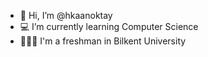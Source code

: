 - 👋 Hi, I’m @hkaanoktay
- 💻 I’m currently learning Computer Science
- 🧑🏻‍🎓 I'm a freshman in Bilkent University

<!---
hkaanoktay/hkaanoktay is a ✨ special ✨ repository because its `README.md` (this file) appears on your GitHub profile.
You can click the Preview link to take a look at your changes.
--->
